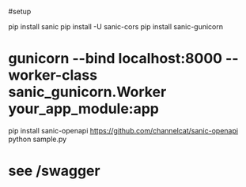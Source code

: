 #setup

  pip install sanic
  pip install -U sanic-cors
  pip install sanic-gunicorn
  # gunicorn --bind localhost:8000 --worker-class sanic_gunicorn.Worker your_app_module:app
  pip install sanic-openapi
  https://github.com/channelcat/sanic-openapi
  python sample.py
  # see /swagger
